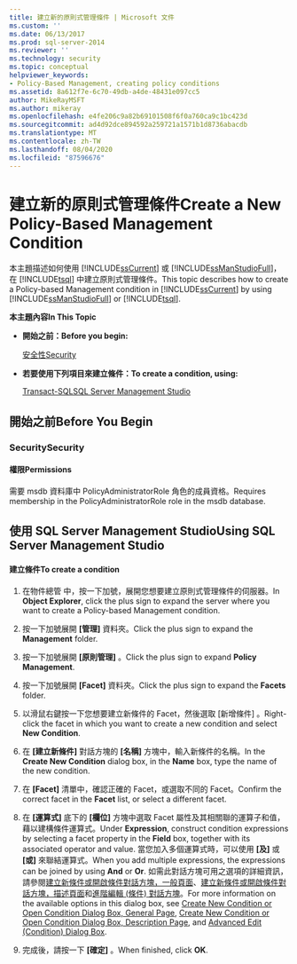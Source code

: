 ```yaml
---
title: 建立新的原則式管理條件 | Microsoft 文件
ms.custom: ''
ms.date: 06/13/2017
ms.prod: sql-server-2014
ms.reviewer: ''
ms.technology: security
ms.topic: conceptual
helpviewer_keywords:
- Policy-Based Management, creating policy conditions
ms.assetid: 8a612f7e-6c70-49db-a4de-48431e097cc5
author: MikeRayMSFT
ms.author: mikeray
ms.openlocfilehash: e4fe206c9a82b69101508f6f0a760ca9c1bc423d
ms.sourcegitcommit: ad4d92dce894592a259721a1571b1d8736abacdb
ms.translationtype: MT
ms.contentlocale: zh-TW
ms.lasthandoff: 08/04/2020
ms.locfileid: "87596676"
---
```

# <a name="create-a-new-policy-based-management-condition"></a><span data-ttu-id="88b0d-102">建立新的原則式管理條件</span><span class="sxs-lookup"><span data-stu-id="88b0d-102">Create a New Policy-Based Management Condition</span></span>
  <span data-ttu-id="88b0d-103">本主題描述如何使用 [!INCLUDE[ssCurrent](../../includes/sscurrent-md.md)] 或 [!INCLUDE[ssManStudioFull](../../includes/ssmanstudiofull-md.md)]，在 [!INCLUDE[tsql](../../includes/tsql-md.md)] 中建立原則式管理條件。</span><span class="sxs-lookup"><span data-stu-id="88b0d-103">This topic describes how to create a Policy-based Management condition in [!INCLUDE[ssCurrent](../../includes/sscurrent-md.md)] by using [!INCLUDE[ssManStudioFull](../../includes/ssmanstudiofull-md.md)] or [!INCLUDE[tsql](../../includes/tsql-md.md)].</span></span>  
  
 <span data-ttu-id="88b0d-104">**本主題內容**</span><span class="sxs-lookup"><span data-stu-id="88b0d-104">**In This Topic**</span></span>  
  
-   <span data-ttu-id="88b0d-105">**開始之前：**</span><span class="sxs-lookup"><span data-stu-id="88b0d-105">**Before you begin:**</span></span>  
  
     [<span data-ttu-id="88b0d-106">安全性</span><span class="sxs-lookup"><span data-stu-id="88b0d-106">Security</span></span>](#Security)  
  
-   <span data-ttu-id="88b0d-107">**若要使用下列項目來建立條件：**</span><span class="sxs-lookup"><span data-stu-id="88b0d-107">**To create a condition, using:**</span></span>  
  
     [<span data-ttu-id="88b0d-108">Transact-SQL</span><span class="sxs-lookup"><span data-stu-id="88b0d-108">SQL Server Management Studio</span></span>](#SSMSProcedure)  
  
##  <a name="before-you-begin"></a><a name="BeforeYouBegin"></a> <span data-ttu-id="88b0d-109">開始之前</span><span class="sxs-lookup"><span data-stu-id="88b0d-109">Before You Begin</span></span>  
  
###  <a name="security"></a><a name="Security"></a> <span data-ttu-id="88b0d-110">Security</span><span class="sxs-lookup"><span data-stu-id="88b0d-110">Security</span></span>  
  
####  <a name="permissions"></a><a name="Permissions"></a> <span data-ttu-id="88b0d-111">權限</span><span class="sxs-lookup"><span data-stu-id="88b0d-111">Permissions</span></span>  
 <span data-ttu-id="88b0d-112">需要 msdb 資料庫中 PolicyAdministratorRole 角色的成員資格。</span><span class="sxs-lookup"><span data-stu-id="88b0d-112">Requires membership in the PolicyAdministratorRole role in the msdb database.</span></span>  
  
##  <a name="using-sql-server-management-studio"></a><a name="SSMSProcedure"></a> <span data-ttu-id="88b0d-113">使用 SQL Server Management Studio</span><span class="sxs-lookup"><span data-stu-id="88b0d-113">Using SQL Server Management Studio</span></span>  
  
#### <a name="to-create-a-condition"></a><span data-ttu-id="88b0d-114">建立條件</span><span class="sxs-lookup"><span data-stu-id="88b0d-114">To create a condition</span></span>  
  
1.  <span data-ttu-id="88b0d-115">在物件總管  中，按一下加號，展開您想要建立原則式管理條件的伺服器。</span><span class="sxs-lookup"><span data-stu-id="88b0d-115">In **Object Explorer**, click the plus sign to expand the server where you want to create a Policy-based Management condition.</span></span>  
  
2.  <span data-ttu-id="88b0d-116">按一下加號展開 **[管理]** 資料夾。</span><span class="sxs-lookup"><span data-stu-id="88b0d-116">Click the plus sign to expand the **Management** folder.</span></span>  
  
3.  <span data-ttu-id="88b0d-117">按一下加號展開 **[原則管理]** 。</span><span class="sxs-lookup"><span data-stu-id="88b0d-117">Click the plus sign to expand **Policy Management**.</span></span>  
  
4.  <span data-ttu-id="88b0d-118">按一下加號展開 **[Facet]** 資料夾。</span><span class="sxs-lookup"><span data-stu-id="88b0d-118">Click the plus sign to expand the **Facets** folder.</span></span>  
  
5.  <span data-ttu-id="88b0d-119">以滑鼠右鍵按一下您想要建立新條件的 Facet，然後選取 [新增條件]  。</span><span class="sxs-lookup"><span data-stu-id="88b0d-119">Right-click the facet in which you want to create a new condition and select **New Condition**.</span></span>  
  
6.  <span data-ttu-id="88b0d-120">在 **[建立新條件]** 對話方塊的 **[名稱]** 方塊中，輸入新條件的名稱。</span><span class="sxs-lookup"><span data-stu-id="88b0d-120">In the **Create New Condition** dialog box, in the **Name** box, type the name of the new condition.</span></span>  
  
7.  <span data-ttu-id="88b0d-121">在 **[Facet]** 清單中，確認正確的 Facet，或選取不同的 Facet。</span><span class="sxs-lookup"><span data-stu-id="88b0d-121">Confirm the correct facet in the **Facet** list, or select a different facet.</span></span>  
  
8.  <span data-ttu-id="88b0d-122">在 **[運算式]** 底下的 **[欄位]** 方塊中選取 Facet 屬性及其相關聯的運算子和值，藉以建構條件運算式。</span><span class="sxs-lookup"><span data-stu-id="88b0d-122">Under **Expression**, construct condition expressions by selecting a facet property in the **Field** box, together with its associated operator and value.</span></span> <span data-ttu-id="88b0d-123">當您加入多個運算式時，可以使用 **[及]** 或 **[或]** 來聯結運算式。</span><span class="sxs-lookup"><span data-stu-id="88b0d-123">When you add multiple expressions, the expressions can be joined by using **And** or **Or**.</span></span> <span data-ttu-id="88b0d-124">如需此對話方塊可用之選項的詳細資訊，請參閱[建立新條件或開啟條件對話方塊，一般頁面](../../integration-services/general-page-of-integration-services-designers-options.md)、[建立新條件或開啟條件對話方塊，描述頁面](create-new-condition-or-open-condition-dialog-box-description-page.md)和[進階編輯 &#40;條件&#41; 對話方塊](advanced-edit-condition-dialog-box.md)。</span><span class="sxs-lookup"><span data-stu-id="88b0d-124">For more information on the available options in this dialog box, see [Create New Condition or Open Condition Dialog Box, General Page](../../integration-services/general-page-of-integration-services-designers-options.md), [Create New Condition or Open Condition Dialog Box, Description Page](create-new-condition-or-open-condition-dialog-box-description-page.md), and [Advanced Edit &#40;Condition&#41; Dialog Box](advanced-edit-condition-dialog-box.md).</span></span>  
  
9. <span data-ttu-id="88b0d-125">完成後，請按一下 **[確定]** 。</span><span class="sxs-lookup"><span data-stu-id="88b0d-125">When finished, click **OK**.</span></span>  
  
  
